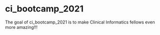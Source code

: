 
# ci_bootcamp_2021

<!-- badges: start -->
<!-- badges: end -->

The goal of ci_bootcamp_2021 is to make Clinical Informatics fellows even more amazing!!!
